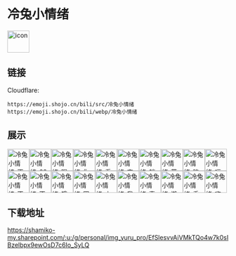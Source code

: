 # 冷兔小情绪
<img src="https://emoji.shojo.cn/bili/src/冷兔小情绪/icon.png" width="50" height="50" alt="icon">

## 链接
Cloudflare:
```
https://emoji.shojo.cn/bili/src/冷兔小情绪
https://emoji.shojo.cn/bili/webp/冷兔小情绪
```
## 展示
<img src="https://emoji.shojo.cn/bili/src/冷兔小情绪/冷兔小情绪-不想动.png" width="50" height="50" alt="冷兔小情绪-不想动"><img src="https://emoji.shojo.cn/bili/src/冷兔小情绪/冷兔小情绪-666.png" width="50" height="50" alt="冷兔小情绪-666"><img src="https://emoji.shojo.cn/bili/src/冷兔小情绪/冷兔小情绪-喝阔乐.png" width="50" height="50" alt="冷兔小情绪-喝阔乐"><img src="https://emoji.shojo.cn/bili/src/冷兔小情绪/冷兔小情绪-你忙吧.png" width="50" height="50" alt="冷兔小情绪-你忙吧"><img src="https://emoji.shojo.cn/bili/src/冷兔小情绪/冷兔小情绪-看剧.png" width="50" height="50" alt="冷兔小情绪-看剧"><img src="https://emoji.shojo.cn/bili/src/冷兔小情绪/冷兔小情绪-穷.png" width="50" height="50" alt="冷兔小情绪-穷"><img src="https://emoji.shojo.cn/bili/src/冷兔小情绪/冷兔小情绪-躺.png" width="50" height="50" alt="冷兔小情绪-躺"><img src="https://emoji.shojo.cn/bili/src/冷兔小情绪/冷兔小情绪-落泪.png" width="50" height="50" alt="冷兔小情绪-落泪"><img src="https://emoji.shojo.cn/bili/src/冷兔小情绪/冷兔小情绪-脑阔疼.png" width="50" height="50" alt="冷兔小情绪-脑阔疼"><img src="https://emoji.shojo.cn/bili/src/冷兔小情绪/冷兔小情绪-嗝.png" width="50" height="50" alt="冷兔小情绪-嗝"><img src="https://emoji.shojo.cn/bili/src/冷兔小情绪/冷兔小情绪-不出门.png" width="50" height="50" alt="冷兔小情绪-不出门"><img src="https://emoji.shojo.cn/bili/src/冷兔小情绪/冷兔小情绪-不想起床.png" width="50" height="50" alt="冷兔小情绪-不想起床"><img src="https://emoji.shojo.cn/bili/src/冷兔小情绪/冷兔小情绪-饿了.png" width="50" height="50" alt="冷兔小情绪-饿了"><img src="https://emoji.shojo.cn/bili/src/冷兔小情绪/冷兔小情绪-困了.png" width="50" height="50" alt="冷兔小情绪-困了"><img src="https://emoji.shojo.cn/bili/src/冷兔小情绪/冷兔小情绪-上秤.png" width="50" height="50" alt="冷兔小情绪-上秤"><img src="https://emoji.shojo.cn/bili/src/冷兔小情绪/冷兔小情绪-我醒了.png" width="50" height="50" alt="冷兔小情绪-我醒了"><img src="https://emoji.shojo.cn/bili/src/冷兔小情绪/冷兔小情绪-真香.png" width="50" height="50" alt="冷兔小情绪-真香"><img src="https://emoji.shojo.cn/bili/src/冷兔小情绪/冷兔小情绪-懒得理你.png" width="50" height="50" alt="冷兔小情绪-懒得理你"><img src="https://emoji.shojo.cn/bili/src/冷兔小情绪/冷兔小情绪-委屈.png" width="50" height="50" alt="冷兔小情绪-委屈"><img src="https://emoji.shojo.cn/bili/src/冷兔小情绪/冷兔小情绪-嗨起来.png" width="50" height="50" alt="冷兔小情绪-嗨起来">

## 下载地址

https://shamiko-my.sharepoint.com/:u:/g/personal/img_yuru_pro/EfSlesvvAiVMkTQo4w7k0sIBzelbpx9ewOsD7c6Io_SyLQ